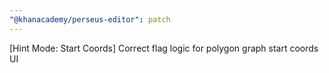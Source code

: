 ```yaml
---
"@khanacademy/perseus-editor": patch
---
```


[Hint Mode: Start Coords] Correct flag logic for polygon graph start coords UI
